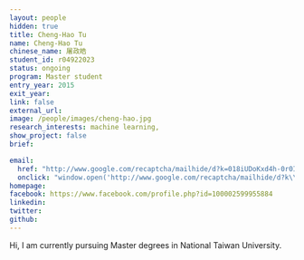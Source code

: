 ```yaml
---
layout: people
hidden: true
title: Cheng-Hao Tu
name: Cheng-Hao Tu
chinese_name: 屠政皓
student_id: r04922023
status: ongoing
program: Master student
entry_year: 2015
exit_year: 
link: false
external_url:
image: /people/images/cheng-hao.jpg
research_interests: machine learning, 
show_project: false
brief: 

email:
  href: "http://www.google.com/recaptcha/mailhide/d?k=018iUDoKxd4h-0r0IU4sXpyw==&amp;c=6lakowsKVt8_556svgJBDSveL3EE9b6CxocmlaFyggg="
  onclick: "window.open('http://www.google.com/recaptcha/mailhide/d?k\\075018iUDoKxd4h-0r0IU4sXpyw\\75\\75\\46c\\0756lakowsKVt8_556svgJBDSveL3EE9b6CxocmlaFyggg\\075', '', 'toolbar=0,scrollbars=0,location=0,statusbar=0,menubar=0,resizable=0,width=500,height=300'); return false;"
homepage:
facebook: https://www.facebook.com/profile.php?id=100002599955884
linkedin:
twitter:
github:
---
```


Hi, I am currently pursuing Master degrees in National Taiwan University.
